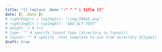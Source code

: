 ```yaml
---
title: "{{ replace .Name "-" " " | title }}"
date: {{ .Date }}
# rightImgSrc / topImgSrc: "/img/IMAGE.png"
# rightImgAlt / topImgAlt: "ADD ALT TEXT"
# weight: 1 # >=1
# type: "" # specify layout type (directory in layout/)
# layout: "" # specify .html template to use from directory ${type}/
draft: true
---
```



